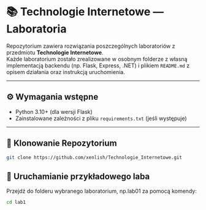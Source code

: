 # 📚 Technologie Internetowe — Laboratoria

Repozytorium zawiera rozwiązania poszczególnych laboratoriów z przedmiotu **Technologie Internetowe**.  
Każde laboratorium zostało zrealizowane w osobnym folderze z własną implementacją backendu (np. Flask, Express, .NET) i plikiem `README.md` z opisem działania oraz instrukcją uruchomienia.

---

## ⚙️ Wymagania wstępne

- Python 3.10+ (dla wersji Flask)
- Zainstalowane zależności z pliku `requirements.txt` (jeśli występuje)

---
## 🧩 Klonowanie Repozytorium
```bash
git clone https://github.com/xenlish/Technologie_Internetowe.git
```

## 🚀 Uruchamianie przykładowego laba

Przejdź do folderu wybranego laboratorium, np.lab01 za pomocą komendy:

```bash
cd lab1
```
